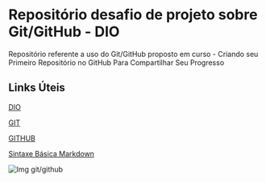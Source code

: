 # Repositório desafio de projeto sobre Git/GitHub - DIO

Repositório referente a uso do Git/GitHub proposto em curso - 
Criando seu Primeiro Repositório no GitHub Para Compartilhar Seu Progresso 

## Links Úteis

[DIO](https://www.dio.me/) 

[GIT](https://git-scm.com/) 

[GITHUB](https://github.com/)

[Sintaxe Básica Markdown](https://www.markdownguide.org/basic-syntax/)


![Img git/github](https://www.freecodecamp.org/news/content/images/size/w2000/2022/07/git-github.png)
